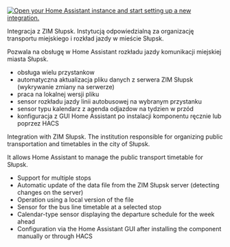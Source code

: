 [![Open your Home Assistant instance and start setting up a new integration.](https://my.home-assistant.io/badges/config_flow_start.svg)](https://my.home-assistant.io/redirect/config_flow_start/?domain=zim_slupsk)

Integracja z ZIM Słupsk. Instytucją odpowiedzialną za organizację transportu miejskiego i rozkład jazdy w mieście Słupsk.

Pozwala na obsługę w Home Assistant rozkładu jazdy komunikacji miejskiej miasta Słupsk.

- obsługa wielu przystankow
- automatyczna aktualizacja pliku danych z serwera ZIM Słupsk (wykrywanie zmiany na serwerze)
- praca na lokalnej wersji pliku
- sensor rozkładu jazdy linii autobusowej na wybranym przystanku
- sensor typu kalendarz z agenda odjazdow na tydzien w przód
- konfiguracja z GUI Home Assistant po instalacji komponentu ręcznie lub poprzez HACS

Integration with ZIM Słupsk. The institution responsible for organizing public transportation and timetables in the city of Słupsk.

It allows Home Assistant to manage the public transport timetable for Słupsk.

 - Support for multiple stops
 - Automatic update of the data file from the ZIM Słupsk server (detecting changes on the server)
 - Operation using a local version of the file
 - Sensor for the bus line timetable at a selected stop
 - Calendar-type sensor displaying the departure schedule for the week ahead
 - Configuration via the Home Assistant GUI after installing the component manually or through HACS

